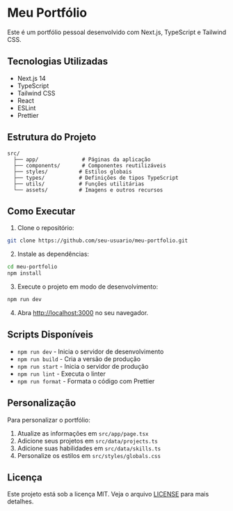 # Meu Portfólio

Este é um portfólio pessoal desenvolvido com Next.js, TypeScript e Tailwind CSS.

## Tecnologias Utilizadas

- Next.js 14
- TypeScript
- Tailwind CSS
- React
- ESLint
- Prettier

## Estrutura do Projeto

```
src/
  ├── app/              # Páginas da aplicação
  ├── components/       # Componentes reutilizáveis
  ├── styles/          # Estilos globais
  ├── types/           # Definições de tipos TypeScript
  ├── utils/           # Funções utilitárias
  └── assets/          # Imagens e outros recursos
```

## Como Executar

1. Clone o repositório:

```bash
git clone https://github.com/seu-usuario/meu-portfolio.git
```

2. Instale as dependências:

```bash
cd meu-portfolio
npm install
```

3. Execute o projeto em modo de desenvolvimento:

```bash
npm run dev
```

4. Abra [http://localhost:3000](http://localhost:3000) no seu navegador.

## Scripts Disponíveis

- `npm run dev` - Inicia o servidor de desenvolvimento
- `npm run build` - Cria a versão de produção
- `npm run start` - Inicia o servidor de produção
- `npm run lint` - Executa o linter
- `npm run format` - Formata o código com Prettier

## Personalização

Para personalizar o portfólio:

1. Atualize as informações em `src/app/page.tsx`
2. Adicione seus projetos em `src/data/projects.ts`
3. Adicione suas habilidades em `src/data/skills.ts`
4. Personalize os estilos em `src/styles/globals.css`

## Licença

Este projeto está sob a licença MIT. Veja o arquivo [LICENSE](LICENSE) para mais detalhes.

